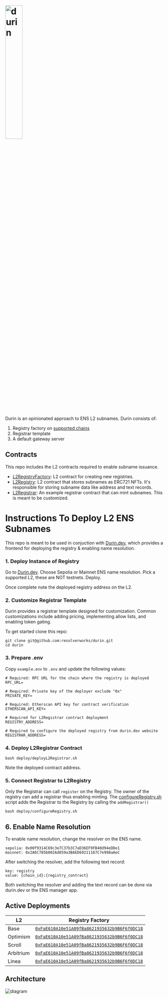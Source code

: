 # <img src="https://github.com/user-attachments/assets/4f01ef6e-3c1e-4201-83db-fac4b383a3b0" alt="durin" width="33%">

Durin is an opinionated approach to ENS L2 subnames. Durin consists of:

1. Registry factory on [supported chains](#active-deployments)
2. Registrar template
3. A default gateway server

## Contracts

This repo includes the L2 contracts required to enable subname issuance.

- [L2RegistryFactory](./src/L2RegistryFactory.sol): L2 contract for creating new registries.
- [L2Registry](./src/L2Registry.sol): L2 contract that stores subnames as ERC721 NFTs.
  It's responsible for storing subname data like address and text records.
- [L2Registrar](./src/L2Registrar.sol): An example registrar contract that can mint subnames. This is meant to be customized.

# Instructions To Deploy L2 ENS Subnames

This repo is meant to be used in conjuction with [Durin.dev](https://durin.dev/), which provides a frontend for deploying the registry & enabling name resolution.

### 1. Deploy Instance of Registry

Go to [Durin.dev](https://durin.dev/). Choose Sepolia or Mainnet ENS name resolution. Pick a supported L2, these are NOT testnets. Deploy.

Once complete note the deployed registry address on the L2.

### 2. Customize Registrar Template

Durin provides a registrar template designed for customization. Common customizations include adding pricing, implementing allow lists, and enabling token gating.

To get started
clone this repo:

```shell
git clone git@github.com:resolverworks/durin.git
cd durin
```

### 3. Prepare .env

Copy `example.env` to `.env` and update the following values:

```env
# Required: RPC URL for the chain where the registry is deployed
RPC_URL=

# Required: Private key of the deployer exclude "0x"
PRIVATE_KEY=

# Required: Etherscan API key for contract verification
ETHERSCAN_API_KEY=

# Required for L2Registrar contract deployment
REGISTRY_ADDRESS=

# Required to configure the deployed registry from durin.dev website
REGISTRAR_ADDRESS=
```

### 4. Deploy L2Registrar Contract

```shell
bash deploy/deployL2Registrar.sh
```

Note the deployed contract address.

### 5. Connect Registrar to L2Registry

Only the Registrar can call `register` on the Registry. The owner of the registry can add a registrar thus enabling minting. The [configureRegistry.sh](https://github.com/resolverworks/durin/blob/main/deploy/configureRegistry.sh) script adds the Registrar to the Registry by calling the `addRegistrar()`

```shell
bash deploy/configureRegistry.sh
```

## 6. Enable Name Resolution

To enable name resolution, change the resolver on the ENS name.

```
sepolia: 0x00f9314C69c3e7C37b3C7aD36EF9FB40d94eDDe1
mainnet: 0x2A6C785b002Ad859a3BAED69211167C7e998aAeC
```

After switching the resolver, add the following text record:

```
key: registry
value: {chain_id}:{registry_contract}
```

Both switching the resolver and adding the text record can be done via durin.dev or the ENS manager app.

## Active Deployments

| L2        | Registry Factory                                                                                                                   |
| --------- | ---------------------------------------------------------------------------------------------------------------------------------- |
| Base      | [`0xFaE610A10e51A09fBa8621935632b9B6F6f0DC18`](https://basescan.org/address/0xfae610a10e51a09fba8621935632b9b6f6f0dc18)            |
| Optimism  | [`0xFaE610A10e51A09fBa8621935632b9B6F6f0DC18`](https://optimistic.etherscan.io/address/0xfae610a10e51a09fba8621935632b9b6f6f0dc18) |
| Scroll    | [`0xFaE610A10e51A09fBa8621935632b9B6F6f0DC18`](https://scrollscan.com/address/0xfae610a10e51a09fba8621935632b9b6f6f0dc18)          |
| Arbitrium | [`0xFaE610A10e51A09fBa8621935632b9B6F6f0DC18`](https://arbiscan.io/address/0xfae610a10e51a09fba8621935632b9b6f6f0dc18)             |
| Linea     | [`0xFaE610A10e51A09fBa8621935632b9B6F6f0DC18`](https://lineascan.build/address/0xfae610a10e51a09fba8621935632b9b6f6f0dc18)         |

## Architecture

![diagram](https://github.com/user-attachments/assets/0ce15738-8689-4177-9efb-8bbc05d7404a)
